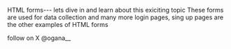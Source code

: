 HTML forms---
lets dive in and learn about this exiciting topic
These forms are used for data collection and many more
login pages, sing up pages are the other examples of HTML forms

follow on X @ogana__